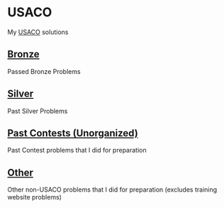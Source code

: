 # USACO
My [USACO](http://usaco.org) solutions
## [Bronze](Bronze)
Passed Bronze Problems 

## [Silver](Silver)
Past Silver Problems

## [Past Contests (Unorganized)](Past%20Contests%20(Unorganized))
Past Contest problems that I did for preparation

## [Other](Other)
Other non-USACO problems that I did for preparation (excludes training website problems)
